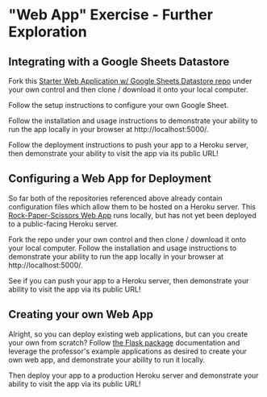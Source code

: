 
# "Web App" Exercise - Further Exploration

## Integrating with a Google Sheets Datastore

Fork this [Starter Web Application w/ Google Sheets Datastore repo](https://github.com/prof-rossetti/web-app-starter-flask-sheets) under your own control and then clone / download it onto your local computer.

Follow the setup instructions to configure your own Google Sheet.

Follow the installation and usage instructions to demonstrate your ability to run the app locally in your browser at http://localhost:5000/.

Follow the deployment instructions to push your app to a Heroku server, then demonstrate your ability to visit the app via its public URL!

## Configuring a Web App for Deployment

So far both of the repositories referenced above already contain configuration files which allow them to be hosted on a Heroku server. This [Rock-Paper-Scissors Web App](https://github.com/prof-rossetti/rock-paper-scissors-flask) runs locally, but has not yet been deployed to a public-facing Heroku server.

Fork the repo under your own control and then clone / download it onto your local computer. Follow the installation and usage instructions to demonstrate your ability to run the app locally in your browser at http://localhost:5000/.

See if you can push your app to a Heroku server, then demonstrate your ability to visit the app via its public URL!

## Creating your own Web App

Alright, so you can deploy existing web applications, but can you create your own from scratch? Follow [the Flask package](/notes/python/packages/flask.md) documentation and leverage the professor's example applications as desired to create your own web app, and demonstrate your ability to run it locally.

Then deploy your app to a production Heroku server and demonstrate your ability to visit the app via its public URL!
